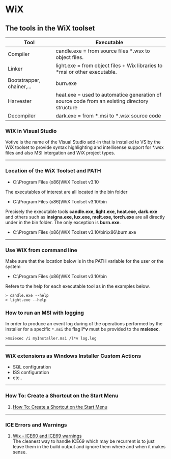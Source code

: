 # WiX

## The tools in the WiX toolset

| Tool						| Executable																   |
| --------------------------|------------------------------------------------------------------------------|
| Compiler					| candle.exe = from source files *.wsx to object files.		                   |
| Linker					| light.exe	= from object files + Wix libraries to *msi or other executable.   |
| Bootstrapper, chainer,...	| burn.exe 												   |
| Harvester					| heat.exe	= used to automatice generation of source code from an existing directory structure |
| Decompiler			    | dark.exe  = from *.msi to *.wsx source code	|

### WiX in Visual Studio

Votive is the name of the Visual Studio add-in that is installed to VS by the WiX toolset to provide syntax
highlighting and intellisense support for *.wsx files and also MSI intergation and WiX project types.

--- 

### Location of the WiX Toolset and PATH

- C:\Program Files (x86)\WiX Toolset v3.10

The executables of interest are all located in the bin folder 

- C:\Program Files (x86)\WiX Toolset v3.10\bin

Precisely the executable tools __candle.exe, light.exe, heat.exe, dark.exe__ and others such as 
__insigna.exe, lux.exe, melt.exe, torch.exe__ are all directly under in the bin folder. The only 
exception is __burn.exe__.  

- C:\Program Files (x86)\WiX Toolset v3.10\bin\x86\burn.exe

--- 

### Use WiX from command line

Make sure that the location below is in the PATH variable for the user or the system

- C:\Program Files (x86)\WiX Toolset v3.10\bin  

Refere to the help for each executable tool as in the examples below.

```
> candle.exe --help  
> light.exe --help
```

### How to run an MSI with logging 

In order to produce an event log during of the operations performed by the
installer for a specific ```*.msi``` the flag __l*v__ must be provided to 
the __msiexec__.

```>msiexec /i myInstaller.msi /l*v log.log```

---

### WiX extensions as Windows  Installer Custom Actions

- SQL configuration
- ISS configuration
- etc..

---

### How To: Create a Shortcut on the Start Menu

1. [How To: Create a Shortcut on the Start Menu](http://wixtoolset.org/documentation/manual/v3/howtos/files_and_registry/create_start_menu_shortcut.html)  

---

### ICE Errors and Warnings

1. [Wix - ICE60 and ICE69 warnings](https://stackoverflow.com/questions/21320334/wix-ice60-and-ice69-warnings)  
   The cleanest way to handle ICE69 which may be recurrent is to just leave them in the build output and ignore 
   them where and when it makes sense.

